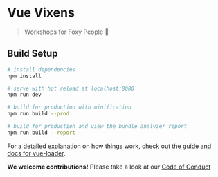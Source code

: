 # Vue Vixens

> Workshops for Foxy People 🦊

## Build Setup

``` bash
# install dependencies
npm install

# serve with hot reload at localhost:8080
npm run dev

# build for production with minification
npm run build --prod

# build for production and view the bundle analyzer report
npm run build --report
```

For a detailed explanation on how things work, check out the [guide](http://vuejs-templates.github.io/webpack/) and [docs for vue-loader](http://vuejs.github.io/vue-loader).

<strong>We welcome contributions!</strong> Please take a look at our [Code of Conduct](CODE_OF_CONDUCT.md)
